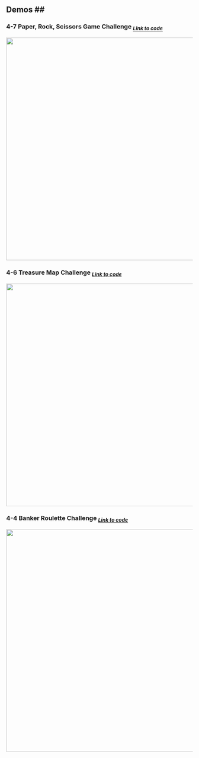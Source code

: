 ## Demos ##   <!-- <img src="" width="600"> -->



### 4-7 Paper, Rock, Scissors Game Challenge <sub>*_<a href="https://github.com/MelissaCurylo/python/blob/master/100_days_of_python/4-7_paper_rock_scissor_game.py"> Link to code </a>_*</sub> ###
<img src="https://user-images.githubusercontent.com/95829904/193716121-85b611a0-a848-4797-9890-cf039cfefff5.gif" width="600">



### 4-6 Treasure Map Challenge <sub>*_<a href="https://github.com/MelissaCurylo/python/blob/master/100_days_of_python/4-6_treasure_map_challenge.py"> Link to code </a>_*</sub> ###
<img src="https://user-images.githubusercontent.com/95829904/193351215-51a92400-ede4-409e-867c-f7f2f73a1157.gif" width="600">



<!-- <hr style="border:2px solid gray"> -->


### 4-4 Banker Roulette Challenge <sub>*_<a href="https://github.com/MelissaCurylo/python/blob/master/100_days_of_python/4-4_banker_roulette.py"> Link to code </a>_*</sub> ###
<img src="https://user-images.githubusercontent.com/95829904/191795828-a173d9ed-87ab-464e-9184-1bec27f7fd4c.gif" height="600">
